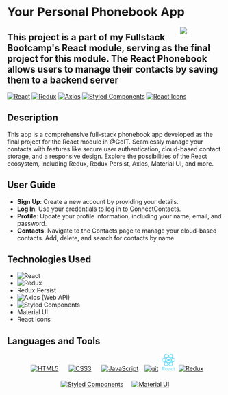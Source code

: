 # Your Personal Phonebook App

<img align="right" src="https://media.giphy.com/media/du3J3cXyzhj75IOgvA/giphy.gif" width="100"/>

## This project is a part of my Fullstack Bootcamp's React module, serving as the final project for this module. The React Phonebook allows users to manage their contacts by saving them to a backend server

[![React](https://img.shields.io/badge/React-18.0.0-blue.svg)](https://reactjs.org/)
[![Redux](https://img.shields.io/badge/Redux-8.1.3-6231AF.svg)](https://redux.js.org/)
[![Axios](https://img.shields.io/badge/Axios-1.6.0-green.svg)](https://github.com/axios/axios)
[![Styled Components](https://img.shields.io/badge/Styled_Components-6.1.0-orange.svg)](https://styled-components.com/)
[![React Icons](https://img.shields.io/badge/React_Icons-4.11.0-blueviolet.svg)](https://react-icons.github.io/react-icons/)

## Description

This app is a comprehensive full-stack phonebook app developed as the final project for the React module in @GoIT. Seamlessly manage your contacts with features like secure user authentication, cloud-based contact storage, and a responsive design. Explore the possibilities of the React ecosystem, including Redux, Redux Persist, Axios, Material UI, and more.

## User Guide

- **Sign Up**: Create a new account by providing your details.
- **Log In**: Use your credentials to log in to ConnectContacts.
- **Profile**: Update your profile information, including your name, email, and password.
- **Contacts**: Navigate to the Contacts page to manage your cloud-based contacts. Add, delete, and search for contacts by name.

## Technologies Used

- ![React](https://img.shields.io/badge/React-61DAFB.svg?style=for-the-badge&logo=React&logoColor=black)
- ![Redux](https://img.shields.io/badge/Redux-764ABC.svg?style=for-the-badge&logo=Redux&logoColor=white)
- Redux Persist
- ![Axios](https://img.shields.io/badge/Axios-5A29E4.svg?style=for-the-badge&logo=Axios&logoColor=white) (Web API)
- ![Styled Components](https://img.shields.io/badge/styledcomponents-DB7093.svg?style=for-the-badge&logo=styled-components&logoColor=white)
- Material UI
- React Icons

## Languages and Tools

<div align="center">  

<a href="https://en.wikipedia.org/wiki/HTML5" target="_blank"><img style="margin: 10px" src="https://profilinator.rishav.dev/skills-assets/html5-original-wordmark.svg" alt="HTML5" height="50" /></a>
<a href="https://www.w3schools.com/css/" target="_blank"><img style="margin: 10px" src="https://profilinator.rishav.dev/skills-assets/css3-original-wordmark.svg" alt="CSS3" height="50" /></a>
<a href="https://www.javascript.com/" target="_blank"><img style="margin: 10px" src="https://profilinator.rishav.dev/skills-assets/javascript-original.svg" alt="JavaScript" height="50" /></a>
<a href="https://git-scm.com/" target="_blank" rel="noreferrer"> <img src="https://www.vectorlogo.zone/logos/git-scm/git-scm-icon.svg" alt="git" width="40" height="40"/></a>
<a href="https://reactjs.org/" target="_blank" rel="noreferrer"> <img src="https://raw.githubusercontent.com/devicons/devicon/master/icons/react/react-original-wordmark.svg" alt="react" width="40" height="40"/></a>
<a href="https://redux.js.org/" target="_blank" rel="noreferrer"><img src="https://raw.githubusercontent.com/danielcranney/readme-generator/main/public/icons/skills/redux-colored.svg" width="36" height="36" alt="Redux" /></a>
<a href="https://styled-components.com/" target="_blank"><img style="margin: 10px" src="https://profilinator.rishav.dev/skills-assets/styled-components.png" alt="Styled Components" height="50" /><a href="https://mui.com/" target="_blank"><img style="margin: 10px" src="https://profilinator.rishav.dev/skills-assets/mui.png" alt="Material UI" height="50" /></a></a>
</div>

